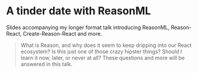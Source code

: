 # A tinder date with ReasonML

Slides accompanying my longer format talk introducing ReasonML, Reason-React, Create-Reason-React and more.

>What is Reason, and why does it seem to keep dripping into our React ecosystem? Is this just one of those crazy hipster things? Should I learn it now, later, or never at all? These questions and more will be answered in this talk.
